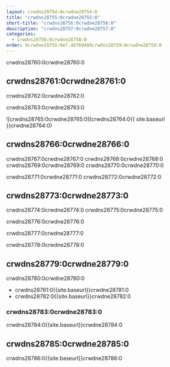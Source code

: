```yaml
---
layout: crwdns28754:0crwdne28754:0
title: "crwdns28755:0crwdne28755:0"
short-title: "crwdns28756:0crwdne28756:0"
description: "crwdns28757:0crwdne28757:0"
categories:
  - crwdns28758:0crwdne28758:0
order: 0crwdne28759:0e7.48769409crwdns28759:0crwdne28759:0
---
```

crwdns28760:0crwdne28760:0

## crwdns28761:0crwdne28761:0

crwdns28762:0crwdne28762:0

crwdns28763:0crwdne28763:0

![crwdns28765:0crwdne28765:0](crwdns28764:0{{ site.baseurl }}crwdne28764:0)

## crwdns28766:0crwdne28766:0

crwdns28767:0crwdne28767:0 crwdns28768:0crwdne28768:0 crwdns28769:0crwdne28769:0 crwdns28770:0crwdne28770:0

crwdns28771:0crwdne28771:0 crwdns28772:0crwdne28772:0

## crwdns28773:0crwdne28773:0

crwdns28774:0crwdne28774:0 crwdns28775:0crwdne28775:0

crwdns28776:0crwdne28776:0

crwdns28777:0crwdne28777:0

crwdns28778:0crwdne28778:0

## crwdns28779:0crwdne28779:0

crwdns28780:0crwdne28780:0

- crwdns28781:0{{site.baseurl}}crwdne28781:0
- crwdns28782:0{{site.baseurl}}crwdne28782:0

### crwdns28783:0crwdne28783:0

crwdns28784:0{{site.baseurl}}crwdne28784:0

## crwdns28785:0crwdne28785:0

crwdns28786:0{{site.baseurl}}crwdne28786:0